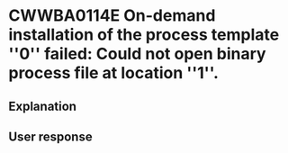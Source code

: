 # CWWBA0114E On-demand installation of the process template ''0'' failed: Could not open binary process file at location ''1''.

## Explanation

## User response